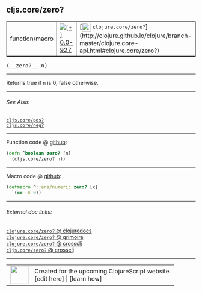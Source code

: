 ## cljs.core/zero?



 <table border="1">
<tr>
<td>function/macro</td>
<td><a href="https://github.com/cljsinfo/cljs-api-docs/tree/0.0-927"><img valign="middle" alt="[+] 0.0-927" title="Added in 0.0-927" src="https://img.shields.io/badge/+-0.0--927-lightgrey.svg"></a> </td>
<td>
[<img height="24px" valign="middle" src="http://i.imgur.com/1GjPKvB.png"> <samp>clojure.core/zero?</samp>](http://clojure.github.io/clojure/branch-master/clojure.core-api.html#clojure.core/zero?)
</td>
</tr>
</table>


 <samp>
(__zero?__ n)<br>
</samp>

---

Returns true if `n` is 0, false otherwise.



---


###### See Also:

[`cljs.core/pos?`](../cljs.core/posQMARK.md)<br>
[`cljs.core/neg?`](../cljs.core/negQMARK.md)<br>

---




Function code @ [github](https://github.com/clojure/clojurescript/blob/r2127/src/cljs/cljs/core.cljs#L1762-L1763):

```clj
(defn ^boolean zero? [n]
  (cljs.core/zero? n))
```

<!--
Repo - tag - source tree - lines:

 <pre>
clojurescript @ r2127
└── src
    └── cljs
        └── cljs
            └── <ins>[core.cljs:1762-1763](https://github.com/clojure/clojurescript/blob/r2127/src/cljs/cljs/core.cljs#L1762-L1763)</ins>
</pre>

-->

---

Macro code @ [github](https://github.com/clojure/clojurescript/blob/r2127/src/clj/cljs/core.clj#L444-L445):

```clj
(defmacro ^::ana/numeric zero? [x]
  `(== ~x 0))
```

<!--
Repo - tag - source tree - lines:

 <pre>
clojurescript @ r2127
└── src
    └── clj
        └── cljs
            └── <ins>[core.clj:444-445](https://github.com/clojure/clojurescript/blob/r2127/src/clj/cljs/core.clj#L444-L445)</ins>
</pre>
-->

---


###### External doc links:

[`clojure.core/zero?` @ clojuredocs](http://clojuredocs.org/clojure.core/zero_q)<br>
[`clojure.core/zero?` @ grimoire](http://conj.io/store/v1/org.clojure/clojure/1.7.0-beta3/clj/clojure.core/zero%3F/)<br>
[`clojure.core/zero?` @ crossclj](http://crossclj.info/fun/clojure.core/zero%3F.html)<br>
[`cljs.core/zero?` @ crossclj](http://crossclj.info/fun/cljs.core.cljs/zero%3F.html)<br>

---

 <table>
<tr><td>
<img valign="middle" align="right" width="48px" src="http://i.imgur.com/Hi20huC.png">
</td><td>
Created for the upcoming ClojureScript website.<br>
[edit here] | [learn how]
</td></tr></table>

[edit here]:https://github.com/cljsinfo/cljs-api-docs/blob/master/cljsdoc/cljs.core/zeroQMARK.cljsdoc
[learn how]:https://github.com/cljsinfo/cljs-api-docs/wiki/cljsdoc-files

<!--

This information was too distracting to show to readers, but I'll leave it
commented here since it is helpful to:

- pretty-print the data used to generate this document
- and show how to retrieve that data



The API data for this symbol:

```clj
{:description "Returns true if `n` is 0, false otherwise.",
 :return-type boolean,
 :ns "cljs.core",
 :name "zero?",
 :signature ["[n]"],
 :history [["+" "0.0-927"]],
 :type "function/macro",
 :related ["cljs.core/pos?" "cljs.core/neg?"],
 :full-name-encode "cljs.core/zeroQMARK",
 :source {:code "(defn ^boolean zero? [n]\n  (cljs.core/zero? n))",
          :title "Function code",
          :repo "clojurescript",
          :tag "r2127",
          :filename "src/cljs/cljs/core.cljs",
          :lines [1762 1763]},
 :extra-sources [{:code "(defmacro ^::ana/numeric zero? [x]\n  `(== ~x 0))",
                  :title "Macro code",
                  :repo "clojurescript",
                  :tag "r2127",
                  :filename "src/clj/cljs/core.clj",
                  :lines [444 445]}],
 :full-name "cljs.core/zero?",
 :clj-symbol "clojure.core/zero?"}

```

Retrieve the API data for this symbol:

```clj
;; from Clojure REPL
(require '[clojure.edn :as edn])
(-> (slurp "https://raw.githubusercontent.com/cljsinfo/cljs-api-docs/catalog/cljs-api.edn")
    (edn/read-string)
    (get-in [:symbols "cljs.core/zero?"]))
```

-->
